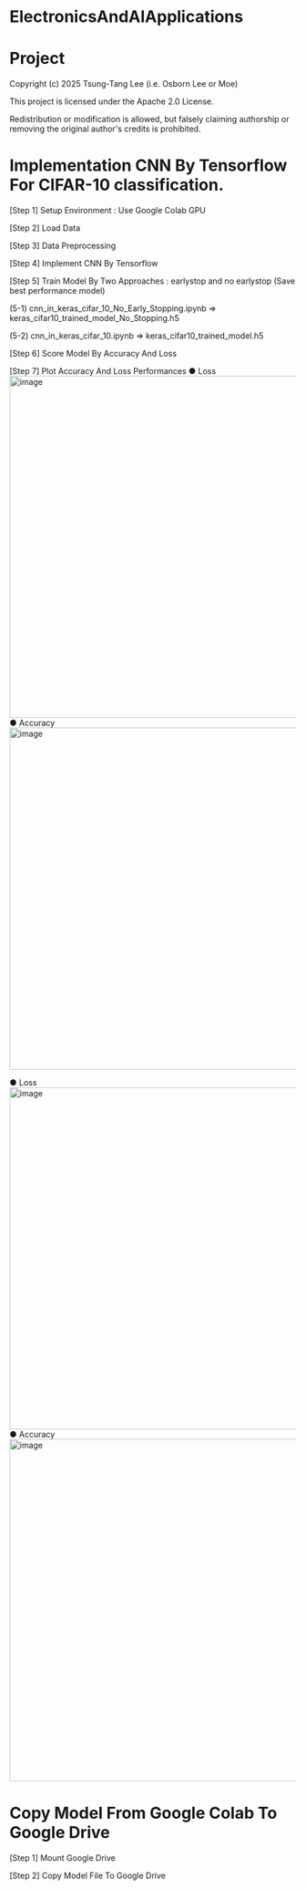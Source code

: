# ElectronicsAndAIApplications
# Project

Copyright (c) 2025 Tsung-Tang Lee (i.e. Osborn Lee or Moe)

This project is licensed under the Apache 2.0 License.

Redistribution or modification is allowed, but falsely claiming authorship or removing the original author's credits is prohibited.


# Implementation CNN By Tensorflow For CIFAR-10 classification.
[Step 1] Setup Environment : Use Google Colab GPU

[Step 2] Load Data

[Step 3] Data Preprocessing

[Step 4] Implement CNN By Tensorflow

[Step 5] Train Model By Two Approaches : earlystop and no earlystop (Save best performance model)

(5-1) cnn_in_keras_cifar_10_No_Early_Stopping.ipynb
=> keras_cifar10_trained_model_No_Stopping.h5

(5-2) cnn_in_keras_cifar_10.ipynb
=> keras_cifar10_trained_model.h5


[Step 6] Score Model By Accuracy And Loss

[Step 7] Plot Accuracy And Loss Performances
<Early Stopping>
● Loss
<img width="800" height="600" alt="image" src="https://github.com/user-attachments/assets/ff2a874a-9182-4996-bcde-3efaa512aa27" />
● Accuracy
<img width="800" height="600" alt="image" src="https://github.com/user-attachments/assets/68950213-8fd9-407b-9425-f514f232ff88" />


<No Early Stopping>
● Loss
<img width="800" height="600" alt="image" src="https://github.com/user-attachments/assets/8de52747-a6a7-4763-9fd8-26a00918d585" />
● Accuracy
<img width="800" height="600" alt="image" src="https://github.com/user-attachments/assets/916b160f-146e-4db2-babd-a34894c39ae5" />

# Copy Model From Google Colab To Google Drive
[Step 1] Mount Google Drive

[Step 2] Copy Model File To Google Drive
